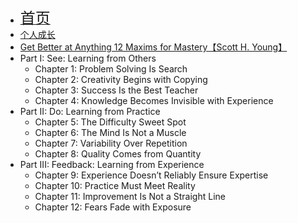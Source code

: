 * [<font size=5>首页</font>](/)
* [个人成长](/self-help/)
* [Get Better at Anything 12 Maxims for Mastery【Scott H. Young】](/self-help/young1/)
* Part I: See: Learning from Others
  * Chapter 1: Problem Solving Is Search
  * Chapter 2: Creativity Begins with Copying
  * Chapter 3: Success Is the Best Teacher
  * Chapter 4: Knowledge Becomes Invisible with Experience
* Part II: Do: Learning from Practice
  * Chapter 5: The Difficulty Sweet Spot
  * Chapter 6: The Mind Is Not a Muscle
  * Chapter 7: Variability Over Repetition
  * Chapter 8: Quality Comes from Quantity
* Part III: Feedback: Learning from Experience
  * Chapter 9: Experience Doesn’t Reliably Ensure Expertise
  * Chapter 10: Practice Must Meet Reality
  * Chapter 11: Improvement Is Not a Straight Line
  * Chapter 12: Fears Fade with Exposure